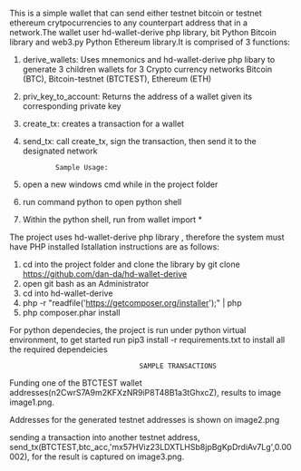 This is a simple wallet that can send either testnet bitcoin or testnet ethereum crytpocurrencies to any counterpart address that in a network.The wallet user hd-wallet-derive php library, bit Python Bitcoin library and web3.py Python Ethereum library.It is comprised of 3 functions:

1.  derive_wallets: Uses mnemonics and hd-wallet-derive php libary to generate 3 children wallets for 3 Crypto currency networks Bitcoin (BTC), Bitcoin-testnet (BTCTEST), Ethereum (ETH)

2.  priv_key_to_account: Returns the address of a wallet given its corresponding private key

3.  create_tx: creates a transaction for a wallet

4.  send_tx: call create_tx, sign the transaction, then send it to the designated network

                Sample Usage:

5.  open a new windows cmd while in the project folder
6.  run command python to open python shell
7.  Within the python shell, run from wallet import \*

The project uses hd-wallet-derive php library , therefore the system must have PHP installed
Istallation instructions are as follows:

1. cd into the project folder and clone the library by git clone https://github.com/dan-da/hd-wallet-derive
2. open git bash as an Administrator
3. cd into hd-wallet-derive
4. php -r "readfile('https://getcomposer.org/installer');" | php
5. php composer.phar install

For python dependecies, the project is run under python virtual environment,
to get started run pip3 install -r requirements.txt to install all the required dependeicies

                                    SAMPLE TRANSACTIONS

Funding one of the BTCTEST wallet addresses(n2CwrS7A9m2KFXzNR9iP8T48B1a3tGhxcZ), results to image image1.png.

Addresses for the generated testnet addresses is shown on image2.png

sending a transaction into another testnet address,
send_tx(BTCTEST,btc_acc,'mx57HViz23LDXTLHSb8jpBgKpDrdiAv7Lg',0.00002), for the result is captured on image3.png.
